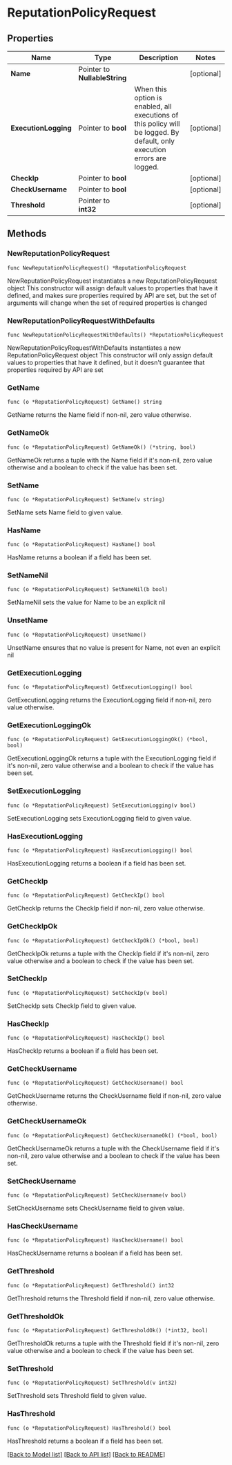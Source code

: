 # ReputationPolicyRequest

## Properties

Name | Type | Description | Notes
------------ | ------------- | ------------- | -------------
**Name** | Pointer to **NullableString** |  | [optional] 
**ExecutionLogging** | Pointer to **bool** | When this option is enabled, all executions of this policy will be logged. By default, only execution errors are logged. | [optional] 
**CheckIp** | Pointer to **bool** |  | [optional] 
**CheckUsername** | Pointer to **bool** |  | [optional] 
**Threshold** | Pointer to **int32** |  | [optional] 

## Methods

### NewReputationPolicyRequest

`func NewReputationPolicyRequest() *ReputationPolicyRequest`

NewReputationPolicyRequest instantiates a new ReputationPolicyRequest object
This constructor will assign default values to properties that have it defined,
and makes sure properties required by API are set, but the set of arguments
will change when the set of required properties is changed

### NewReputationPolicyRequestWithDefaults

`func NewReputationPolicyRequestWithDefaults() *ReputationPolicyRequest`

NewReputationPolicyRequestWithDefaults instantiates a new ReputationPolicyRequest object
This constructor will only assign default values to properties that have it defined,
but it doesn't guarantee that properties required by API are set

### GetName

`func (o *ReputationPolicyRequest) GetName() string`

GetName returns the Name field if non-nil, zero value otherwise.

### GetNameOk

`func (o *ReputationPolicyRequest) GetNameOk() (*string, bool)`

GetNameOk returns a tuple with the Name field if it's non-nil, zero value otherwise
and a boolean to check if the value has been set.

### SetName

`func (o *ReputationPolicyRequest) SetName(v string)`

SetName sets Name field to given value.

### HasName

`func (o *ReputationPolicyRequest) HasName() bool`

HasName returns a boolean if a field has been set.

### SetNameNil

`func (o *ReputationPolicyRequest) SetNameNil(b bool)`

 SetNameNil sets the value for Name to be an explicit nil

### UnsetName
`func (o *ReputationPolicyRequest) UnsetName()`

UnsetName ensures that no value is present for Name, not even an explicit nil
### GetExecutionLogging

`func (o *ReputationPolicyRequest) GetExecutionLogging() bool`

GetExecutionLogging returns the ExecutionLogging field if non-nil, zero value otherwise.

### GetExecutionLoggingOk

`func (o *ReputationPolicyRequest) GetExecutionLoggingOk() (*bool, bool)`

GetExecutionLoggingOk returns a tuple with the ExecutionLogging field if it's non-nil, zero value otherwise
and a boolean to check if the value has been set.

### SetExecutionLogging

`func (o *ReputationPolicyRequest) SetExecutionLogging(v bool)`

SetExecutionLogging sets ExecutionLogging field to given value.

### HasExecutionLogging

`func (o *ReputationPolicyRequest) HasExecutionLogging() bool`

HasExecutionLogging returns a boolean if a field has been set.

### GetCheckIp

`func (o *ReputationPolicyRequest) GetCheckIp() bool`

GetCheckIp returns the CheckIp field if non-nil, zero value otherwise.

### GetCheckIpOk

`func (o *ReputationPolicyRequest) GetCheckIpOk() (*bool, bool)`

GetCheckIpOk returns a tuple with the CheckIp field if it's non-nil, zero value otherwise
and a boolean to check if the value has been set.

### SetCheckIp

`func (o *ReputationPolicyRequest) SetCheckIp(v bool)`

SetCheckIp sets CheckIp field to given value.

### HasCheckIp

`func (o *ReputationPolicyRequest) HasCheckIp() bool`

HasCheckIp returns a boolean if a field has been set.

### GetCheckUsername

`func (o *ReputationPolicyRequest) GetCheckUsername() bool`

GetCheckUsername returns the CheckUsername field if non-nil, zero value otherwise.

### GetCheckUsernameOk

`func (o *ReputationPolicyRequest) GetCheckUsernameOk() (*bool, bool)`

GetCheckUsernameOk returns a tuple with the CheckUsername field if it's non-nil, zero value otherwise
and a boolean to check if the value has been set.

### SetCheckUsername

`func (o *ReputationPolicyRequest) SetCheckUsername(v bool)`

SetCheckUsername sets CheckUsername field to given value.

### HasCheckUsername

`func (o *ReputationPolicyRequest) HasCheckUsername() bool`

HasCheckUsername returns a boolean if a field has been set.

### GetThreshold

`func (o *ReputationPolicyRequest) GetThreshold() int32`

GetThreshold returns the Threshold field if non-nil, zero value otherwise.

### GetThresholdOk

`func (o *ReputationPolicyRequest) GetThresholdOk() (*int32, bool)`

GetThresholdOk returns a tuple with the Threshold field if it's non-nil, zero value otherwise
and a boolean to check if the value has been set.

### SetThreshold

`func (o *ReputationPolicyRequest) SetThreshold(v int32)`

SetThreshold sets Threshold field to given value.

### HasThreshold

`func (o *ReputationPolicyRequest) HasThreshold() bool`

HasThreshold returns a boolean if a field has been set.


[[Back to Model list]](../README.md#documentation-for-models) [[Back to API list]](../README.md#documentation-for-api-endpoints) [[Back to README]](../README.md)


